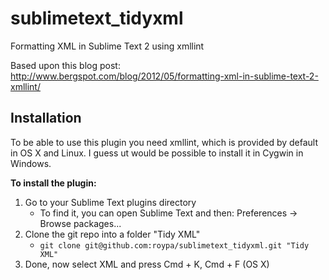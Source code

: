 # sublimetext_tidyxml

Formatting XML in Sublime Text 2 using xmllint

Based upon this blog post: http://www.bergspot.com/blog/2012/05/formatting-xml-in-sublime-text-2-xmllint/

## Installation

To be able to use this plugin you need xmllint, which is provided by default in OS X and Linux.
I guess ut would be possible to install it in Cygwin in Windows.

__To install the plugin:__

1. Go to your Sublime Text plugins directory
    * To find it, you can open Sublime Text and then: Preferences &rarr; Browse packages...
1. Clone the git repo into a folder "Tidy XML"
    * `git clone git@github.com:roypa/sublimetext_tidyxml.git "Tidy XML"`
1. Done, now select XML and press Cmd + K, Cmd + F (OS X)
